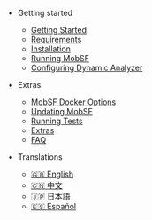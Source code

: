 <!-- _navbar.md -->
<!-- docs/_sidebar.md -->
* Getting started
    * [Getting Started](/)
    * [Requirements](requirements.md)
    * [Installation](installation.md)
    * [Running MobSF](running.md)
    * [Configuring Dynamic Analyzer](dynamic_analyzer.md)

* Extras
    * [MobSF Docker Options](docker.md)
    * [Updating MobSF](updating.md)
    * [Running Tests](tests.md)
    * [Extras](extras.md)
    * [FAQ](faq.md)
* Translations
    * [:uk: English](/)
    * [:cn: 中文](/zh-cn/)
    * [:jp: 日本語](/ja-jp/)
    * [:es: Español](/es/)
